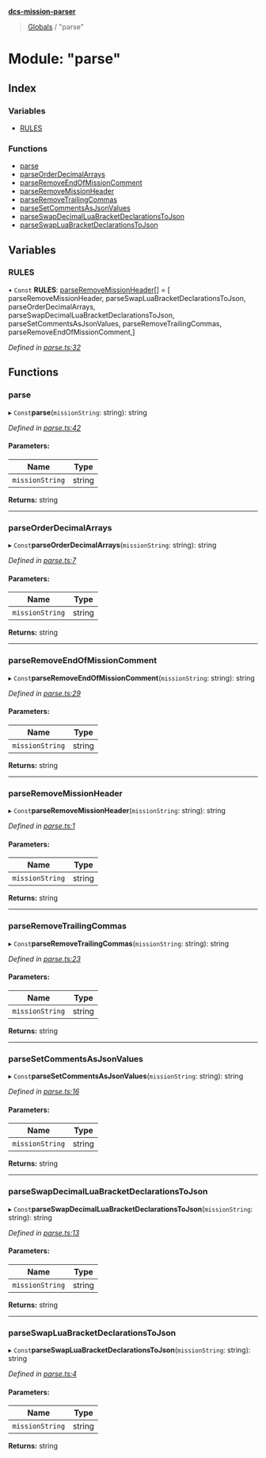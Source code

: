 **[dcs-mission-parser](../README.md)**

> [Globals](../globals.md) / "parse"

# Module: "parse"

## Index

### Variables

* [RULES](_parse_.md#rules)

### Functions

* [parse](_parse_.md#parse)
* [parseOrderDecimalArrays](_parse_.md#parseorderdecimalarrays)
* [parseRemoveEndOfMissionComment](_parse_.md#parseremoveendofmissioncomment)
* [parseRemoveMissionHeader](_parse_.md#parseremovemissionheader)
* [parseRemoveTrailingCommas](_parse_.md#parseremovetrailingcommas)
* [parseSetCommentsAsJsonValues](_parse_.md#parsesetcommentsasjsonvalues)
* [parseSwapDecimalLuaBracketDeclarationsToJson](_parse_.md#parseswapdecimalluabracketdeclarationstojson)
* [parseSwapLuaBracketDeclarationsToJson](_parse_.md#parseswapluabracketdeclarationstojson)

## Variables

### RULES

• `Const` **RULES**: [parseRemoveMissionHeader](_parse_.md#parseremovemissionheader)[] = [ parseRemoveMissionHeader, parseSwapLuaBracketDeclarationsToJson, parseOrderDecimalArrays, parseSwapDecimalLuaBracketDeclarationsToJson, parseSetCommentsAsJsonValues, parseRemoveTrailingCommas, parseRemoveEndOfMissionComment,]

*Defined in [parse.ts:32](https://github.com/Ked57/dcs-mission-parser/blob/ba0294c/src/parse.ts#L32)*

## Functions

### parse

▸ `Const`**parse**(`missionString`: string): string

*Defined in [parse.ts:42](https://github.com/Ked57/dcs-mission-parser/blob/ba0294c/src/parse.ts#L42)*

#### Parameters:

Name | Type |
------ | ------ |
`missionString` | string |

**Returns:** string

___

### parseOrderDecimalArrays

▸ `Const`**parseOrderDecimalArrays**(`missionString`: string): string

*Defined in [parse.ts:7](https://github.com/Ked57/dcs-mission-parser/blob/ba0294c/src/parse.ts#L7)*

#### Parameters:

Name | Type |
------ | ------ |
`missionString` | string |

**Returns:** string

___

### parseRemoveEndOfMissionComment

▸ `Const`**parseRemoveEndOfMissionComment**(`missionString`: string): string

*Defined in [parse.ts:29](https://github.com/Ked57/dcs-mission-parser/blob/ba0294c/src/parse.ts#L29)*

#### Parameters:

Name | Type |
------ | ------ |
`missionString` | string |

**Returns:** string

___

### parseRemoveMissionHeader

▸ `Const`**parseRemoveMissionHeader**(`missionString`: string): string

*Defined in [parse.ts:1](https://github.com/Ked57/dcs-mission-parser/blob/ba0294c/src/parse.ts#L1)*

#### Parameters:

Name | Type |
------ | ------ |
`missionString` | string |

**Returns:** string

___

### parseRemoveTrailingCommas

▸ `Const`**parseRemoveTrailingCommas**(`missionString`: string): string

*Defined in [parse.ts:23](https://github.com/Ked57/dcs-mission-parser/blob/ba0294c/src/parse.ts#L23)*

#### Parameters:

Name | Type |
------ | ------ |
`missionString` | string |

**Returns:** string

___

### parseSetCommentsAsJsonValues

▸ `Const`**parseSetCommentsAsJsonValues**(`missionString`: string): string

*Defined in [parse.ts:16](https://github.com/Ked57/dcs-mission-parser/blob/ba0294c/src/parse.ts#L16)*

#### Parameters:

Name | Type |
------ | ------ |
`missionString` | string |

**Returns:** string

___

### parseSwapDecimalLuaBracketDeclarationsToJson

▸ `Const`**parseSwapDecimalLuaBracketDeclarationsToJson**(`missionString`: string): string

*Defined in [parse.ts:13](https://github.com/Ked57/dcs-mission-parser/blob/ba0294c/src/parse.ts#L13)*

#### Parameters:

Name | Type |
------ | ------ |
`missionString` | string |

**Returns:** string

___

### parseSwapLuaBracketDeclarationsToJson

▸ `Const`**parseSwapLuaBracketDeclarationsToJson**(`missionString`: string): string

*Defined in [parse.ts:4](https://github.com/Ked57/dcs-mission-parser/blob/ba0294c/src/parse.ts#L4)*

#### Parameters:

Name | Type |
------ | ------ |
`missionString` | string |

**Returns:** string
